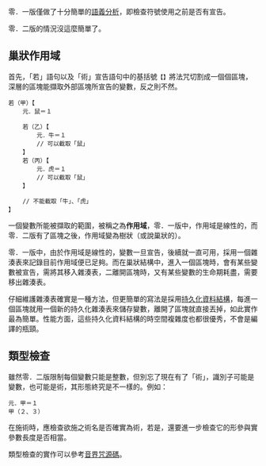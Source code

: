 零．一版僅做了十分簡單的[語義分析](../零．一版/符號檢查.md)，即檢查符號使用之前是否有宣告。

零．二版的情況沒這麼簡單了。

## 巢狀作用域

首先，「若」語句以及「術」宣告語句中的基括號`【】`將法咒切割成一個個區塊，深層的區塊能擷取外部區塊所宣告的變數，反之則不然。

```音界
若（甲）【
    元．鼠＝１

    若（乙）【
        元．牛＝１
        // 可以截取「鼠」
    】
    若（丙）【
        元．虎＝１
        // 可以截取「鼠」
    】

    // 不能截取「牛」、「虎」
】
```

一個變數所能被擷取的範圍，被稱之為**作用域**，零．一版中，作用域是線性的，而零．二版有了區塊之後，作用域變為樹狀（或說巢狀的）。

零．一版中，由於作用域是線性的，變數一旦宣告，後續就一直可用，採用一個雜湊表來記錄目前作用域便已足夠。而在巢狀結構中，進入一個區塊時，會有某些變數被宣告，需將其移入雜湊表，二離開區塊時，又有某些變數的生命期耗盡，需要移出雜湊表。

仔細維護雜湊表確實是一種方法，但更簡單的寫法是採用[持久化資料結構](https://zh.wikipedia.org/zh-tw/%E5%8F%AF%E6%8C%81%E4%B9%85%E5%8C%96%E6%95%B0%E6%8D%AE%E7%BB%93%E6%9E%84)，每進一個區塊就用一個新的持久化雜湊表來儲存變數，離開了區塊就直接丟掉，如此實作最為簡單。性能方面，這些持久化資料結構的時空間複雜度也都很優秀，不會是編譯的瓶頸。



## 類型檢查

雖然零．二版限制每個變數只能是整數，但別忘了現在有了「術」，識別子可能是變數，也可能是術，其形態終究是不一樣的。例如：

```
元．甲＝１
甲（２、３）
```

在施術時，應檢查欲施之術名是否確實為術，若是，還要進一步檢查它的形參與實參數長度是否相當。

類型檢查的實作可以參考[音界咒源碼](https://github.com/MROS/yinjie-lang/blob/1034459a443f44730b5ecec737062444738a7628/%E9%9B%B6%E8%99%9F%E7%B7%A8%E8%AD%AF%E5%99%A8/src/%E7%AC%A6%E8%99%9F%E6%AA%A2%E6%9F%A5.rs)。
